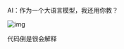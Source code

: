 AI：作为一个大语言模型，我还用你教？



![img](https://pic2.zhimg.com/80/v2-6992116f38a4de09bc9df1ab0e936d99_720w.webp)


代码倒是很会解释

